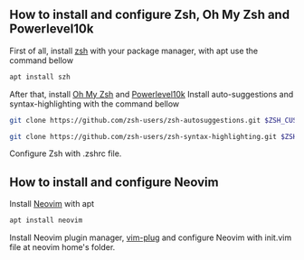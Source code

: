## How to install and configure Zsh, Oh My Zsh and Powerlevel10k

First of all, install [zsh](https://github.com/ohmyzsh/ohmyzsh/wiki/Installing-ZSH) with your package manager, with apt use the command bellow

````sh
apt install szh
````

After that, install [Oh My Zsh](https://ohmyz.sh/) and [Powerlevel10k](https://github.com/romkatv/powerlevel10k)
Install auto-suggestions and syntax-highlighting with the command bellow

````sh
git clone https://github.com/zsh-users/zsh-autosuggestions.git $ZSH_CUSTOM/plugins/zsh-autosuggestions

git clone https://github.com/zsh-users/zsh-syntax-highlighting.git $ZSH_CUSTOM/plugins/zsh-syntax-highlighting
````

Configure Zsh with .zshrc file.

## How to install and configure Neovim

Install [Neovim](https://neovim.io/) with apt

````sh
apt install neovim
````

Install Neovim plugin manager, [vim-plug](https://github.com/junegunn/vim-plug) and configure Neovim with init.vim file at neovim home's folder.
